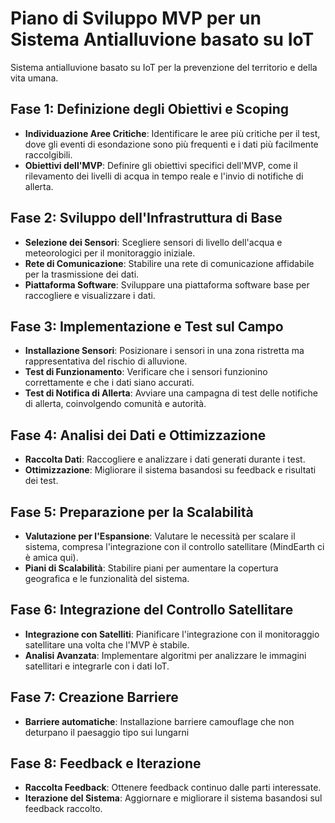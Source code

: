 # Piano di Sviluppo MVP per un Sistema Antialluvione basato su IoT

Sistema antialluvione basato su IoT per la prevenzione del territorio e della vita umana.

## Fase 1: Definizione degli Obiettivi e Scoping

- **Individuazione Aree Critiche**: Identificare le aree più critiche per il test, dove gli eventi di esondazione sono più frequenti e i dati più facilmente raccolgibili.
- **Obiettivi dell'MVP**: Definire gli obiettivi specifici dell'MVP, come il rilevamento dei livelli di acqua in tempo reale e l'invio di notifiche di allerta.

## Fase 2: Sviluppo dell'Infrastruttura di Base

- **Selezione dei Sensori**: Scegliere sensori di livello dell'acqua e meteorologici per il monitoraggio iniziale.
- **Rete di Comunicazione**: Stabilire una rete di comunicazione affidabile per la trasmissione dei dati.
- **Piattaforma Software**: Sviluppare una piattaforma software base per raccogliere e visualizzare i dati.

## Fase 3: Implementazione e Test sul Campo

- **Installazione Sensori**: Posizionare i sensori in una zona ristretta ma rappresentativa del rischio di alluvione.
- **Test di Funzionamento**: Verificare che i sensori funzionino correttamente e che i dati siano accurati.
- **Test di Notifica di Allerta**: Avviare una campagna di test delle notifiche di allerta, coinvolgendo comunità e autorità.

## Fase 4: Analisi dei Dati e Ottimizzazione

- **Raccolta Dati**: Raccogliere e analizzare i dati generati durante i test.
- **Ottimizzazione**: Migliorare il sistema basandosi su feedback e risultati dei test.

## Fase 5: Preparazione per la Scalabilità

- **Valutazione per l'Espansione**: Valutare le necessità per scalare il sistema, compresa l'integrazione con il controllo satellitare (MindEarth ci è amica qui).
- **Piani di Scalabilità**: Stabilire piani per aumentare la copertura geografica e le funzionalità del sistema.

## Fase 6: Integrazione del Controllo Satellitare

- **Integrazione con Satelliti**: Pianificare l'integrazione con il monitoraggio satellitare una volta che l'MVP è stabile.
- **Analisi Avanzata**: Implementare algoritmi per analizzare le immagini satellitari e integrarle con i dati IoT.

## Fase 7: Creazione Barriere

- **Barriere automatiche**: Installazione barriere camouflage che non deturpano il paesaggio tipo sui lungarni

## Fase 8: Feedback e Iterazione

- **Raccolta Feedback**: Ottenere feedback continuo dalle parti interessate.
- **Iterazione del Sistema**: Aggiornare e migliorare il sistema basandosi sul feedback raccolto.
